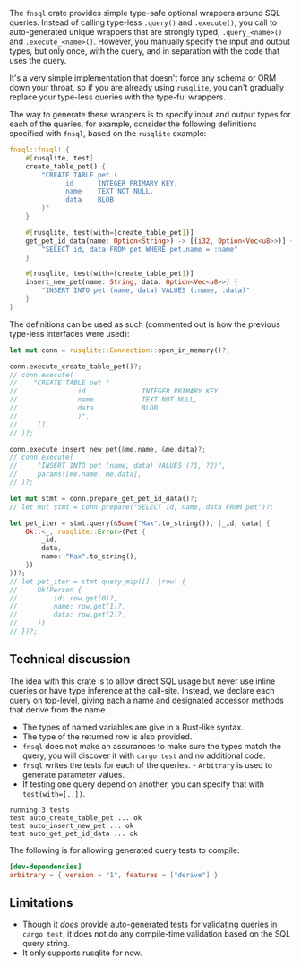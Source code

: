 The `fnsql` crate provides simple type-safe optional wrappers around SQL
queries. Instead of calling type-less `.query()` and `.execute()`, you call to
auto-generated unique wrappers that are strongly typed, `.query_<name>()` and
`.execute_<name>()`. However, you manually specify the input and output types,
but only once, with the query, and in separation with the code that uses the
query.

It's a very simple implementation that doesn't force any schema or ORM down
your throat, so if you are already using `rusqlite`, you can't gradually
replace your type-less queries with the type-ful wrappers.

The way to generate these wrappers is to specify input and output types for
each of the queries, for example, consider the following definitions
specified with `fnsql`, based on the `rusqlite` example:

```rust
fnsql::fnsql! {
    #[rusqlite, test]
    create_table_pet() {
        "CREATE TABLE pet (
              id      INTEGER PRIMARY KEY,
              name    TEXT NOT NULL,
              data    BLOB
        )"
    }

    #[rusqlite, test(with=[create_table_pet])]
    get_pet_id_data(name: Option<String>) -> [(i32, Option<Vec<u8>>)] {
        "SELECT id, data FROM pet WHERE pet.name = :name"
    }

    #[rusqlite, test(with=[create_table_pet])]
    insert_new_pet(name: String, data: Option<Vec<u8>>) {
        "INSERT INTO pet (name, data) VALUES (:name, :data)"
    }
}
```

The definitions can be used as such (commented out is how the previous
type-less interfaces were used):

```rust ignore
let mut conn = rusqlite::Connection::open_in_memory()?;

conn.execute_create_table_pet()?;
// conn.execute(
//    "CREATE TABLE pet (
//               id              INTEGER PRIMARY KEY,
//               name            TEXT NOT NULL,
//               data            BLOB
//               )",
//     [],
// )?;

conn.execute_insert_new_pet(&me.name, &me.data)?;
// conn.execute(
//     "INSERT INTO pet (name, data) VALUES (?1, ?2)",
//     params![me.name, me.data],
// )?;

let mut stmt = conn.prepare_get_pet_id_data()?;
// let mut stmt = conn.prepare("SELECT id, name, data FROM pet")?;

let pet_iter = stmt.query(&Some("Max".to_string()), |_id, data| {
    Ok::<_, rusqlite::Error>(Pet {
        _id,
        data,
        name: "Max".to_string(),
    })
})?;
// let pet_iter = stmt.query_map([], |row| {
//     Ok(Person {
//         id: row.get(0)?,
//         name: row.get(1)?,
//         data: row.get(2)?,
//     })
// })?;
```

## Technical discussion

The idea with this crate is to allow direct SQL usage but never use inline
queries or have type inference at the call-site. Instead, we declare each query
on top-level, giving each a name and designated accessor methods that derive
from the name.

- The types of named variables are give in a Rust-like syntax.
- The type of the returned row is also provided.
- `fnsql` does not make an assurances to make sure the types match the query,
  you will discover it with `cargo test` and no additional code.
- `fnsql` writes the tests for each of the queries.  - `Arbitrary` is used to
  generate parameter values.
- If testing one query depend on another, you can specify that with `test(with=[..])`.

```text
running 3 tests
test auto_create_table_pet ... ok
test auto_insert_new_pet ... ok
test auto_get_pet_id_data ... ok
```

The following is for allowing generated query tests to compile:

```toml
[dev-dependencies]
arbitrary = { version = "1", features = ["derive"] }
```

## Limitations

 * Though it <i>does</i> provide auto-generated tests for validating queries in `cargo test`,
   it does not do any compile-time validation based on the SQL query string.
 * It only supports rusqlite for now.